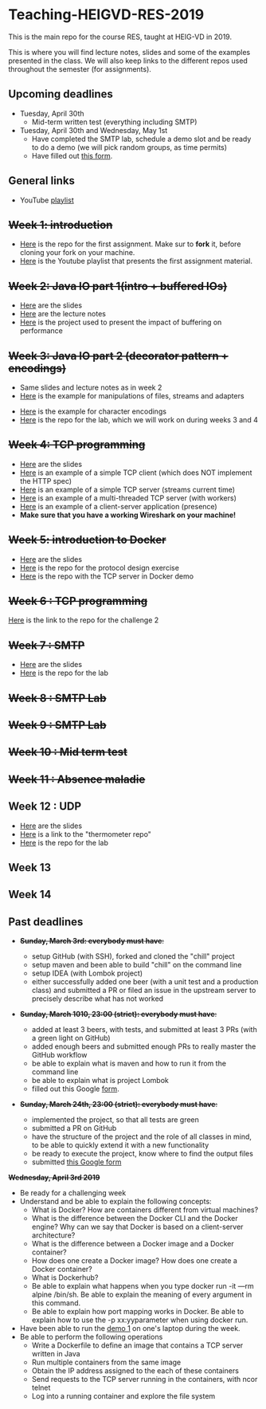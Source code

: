 # Teaching-HEIGVD-RES-2019
This is the main repo for the course RES, taught at HEIG-VD in 2019. 

This is where you will find lecture notes, slides and some of the examples presented in the class. We will also keep links to the different repos used throughout the semester (for assignments).

## Upcoming deadlines

* Tuesday, April 30th
   * Mid-term written test (everything including SMTP)
* Tuesday, April 30th and Wednesday, May 1st
   * Have completed the SMTP lab, schedule a demo slot and be ready to do a demo (we will pick random groups, as time permits)
   * Have filled out [this form](https://forms.gle/FiFTcsNJnvQxhCkK8).


## General links

- YouTube [playlist](https://www.youtube.com/playlist?list=PLfKkysTy70Qa1IYbV9Xndojc7L-T4keF-)



## ~~Week 1: introduction~~

* [Here](https://github.com/arubinst/Teaching-HEIGVD-RES-2019-Chill) is the repo for the first assignment. Make sur to **fork** it, before cloning your fork on your machine.
* [Here](https://www.youtube.com/playlist?list=PLfKkysTy70QaN-uez0K4UpSpVUbt8ETpk) is  the Youtube playlist that presents the first assignment material.

## ~~Week 2: Java IO part 1(intro + buffered IOs)~~

* [Here](https://github.com/arubinst/Teaching-HEIGVD-RES-2019/blob/master/slides/01-JavaIOs.pdf) are the slides
* [Here](https://github.com/arubinst/Teaching-HEIGVD-RES-2019/blob/master/lectures/01-Lecture1-JavaIOs.md) are the lecture notes
* [Here](https://github.com/arubinst/Teaching-HEIGVD-RES-2019/tree/master/examples/01-BufferedIOBenchmark/BufferedIOBenchmark) is the project used to present the impact of buffering on performance

## ~~Week 3: Java IO part 2 (decorator pattern + encodings)~~

* Same slides and lecture notes as in week 2
* [Here](https://github.com/arubinst/Teaching-HEIGVD-RES-2019/tree/master/examples/02-FileIOExample/FileIOExample) is the example for manipulations of files, streams and adapters

- [Here](https://github.com/arubinst/Teaching-HEIGVD-RES-2019/tree/master/examples/03-CharacterIODemo/CharacterIODemo) is the example for character encodings
- [Here](https://github.com/arubinst/Teaching-HEIGVD-RES-2019-Labo-Java-IO) is the repo for the lab, which we will work on during weeks 3 and 4



## ~~Week 4: TCP programming~~

* [Here](https://github.com/arubinst/Teaching-HEIGVD-RES-2019/blob/master/slides/02-TcpProgramming.pdf) are the slides
* [Here](https://github.com/arubinst/Teaching-HEIGVD-RES-2019/tree/master/examples/05-DumbHttpClient/DumbHttpClient) is an example of a simple TCP client (which does NOT implement the HTTP spec)
* [Here](https://github.com/arubinst/Teaching-HEIGVD-RES-2019/tree/master/examples/04-StreamingTimeServer/StreamingTimeServer) is an example of a simple TCP server (streams current time)
* [Here](https://github.com/arubinst/Teaching-HEIGVD-RES-2019/tree/master/examples/07-TcpServers/TcpServers) is an example of a multi-threaded TCP server (with workers)
* [Here](https://github.com/arubinst/Teaching-HEIGVD-RES-2019/tree/master/examples/06-PresenceApplication/PresenceApplication) is an example of a client-server application (presence)
* **Make sure that you have a working Wireshark on your machine!**


## ~~Week 5: introduction to Docker~~

* [Here](https://github.com/arubinst/Teaching-HEIGVD-RES-2019/blob/master/slides/03-Docker.pdf) are the slides
* [Here](https://github.com/arubinst/Teaching-HEIGVD-RES-2019-Exercise-Calculator) is the repo for the protocol design exercise
* [Here](https://github.com/arubinst/Teaching-Docker-SimpleJavaServer) is the repo with the TCP server in Docker demo
<!-- * [Here]() is the link for the "sanity check" Google Form  -->


## ~~Week 6 : TCP programming~~

[Here](<https://github.com/arubinst/Teaching-HEIGVD-RES-2019-Challenge-2>) is the link to the repo for the challenge 2

## ~~Week 7 : SMTP~~

* [Here](https://github.com/arubinst/Teaching-HEIGVD-RES-2019/blob/master/slides/04-SMTP.pdf) are the slides
* [Here](https://github.com/arubinst/Teaching-HEIGVD-RES-2019-Labo-SMTP) is the repo for the lab

## ~~Week 8 : SMTP Lab~~

## ~~Week 9 : SMTP Lab~~

## ~~Week 10 : Mid term test~~

## ~~Week 11 : Absence maladie~~

## Week 12 : UDP

* [Here](https://github.com/arubinst/Teaching-HEIGVD-RES-2019/blob/master/slides/05-UdpProgramming.pdf) are the slides
* [Here](https://github.com/arubinst/Teaching-Docker-UDP-sensors) is a link to the "thermometer repo"
* [Here](https://github.com/arubinst/Teaching-HEIGVD-RES-2019-Labo-SMTP) is the repo for the lab


## Week 13

## Week 14



## Past deadlines

- ~~**Sunday, March 3rd: everybody must have**:~~
  - setup GitHub (with SSH), forked and cloned the "chill" project
  - setup maven and been able to build "chill" on the command line
  - setup IDEA (with Lombok project)
  - either successfully added one beer (with a unit test and a production class) and submitted a PR or filed an issue in the upstream server to precisely describe what has not worked
- ~~**Sunday, March 1010, 23:00 (strict): everybody must have**:~~
  - added at least 3 beers, with tests, and submitted at least 3 PRs (with a green light on GitHub)
  - added enough beers and submitted enough PRs to really master the GitHub workflow
  - be able to explain what is maven and how to run it from the command line
  - be able to explain what is project Lombok
  - filled out this Google [form](https://goo.gl/forms/Ulmj9DWpV4hh8VqV2).

- ~~**Sunday, March 24th, 23:00 (strict): everybody must have**:~~
  - implemented the project, so that all tests are green
  - submitted a PR on GitHub
  - have the structure of the project and the role of all classes in mind, to be able to quickly extend it with a new functionality
  - be ready to execute the project, know where to find the output files
  - submitted [this Google form](https://goo.gl/forms/TfOiBXp6kq5qqvKc2)

~~**Wednesday, April 3rd 2019**~~

* Be ready for a challenging week
* Understand and be able to explain the following concepts:
   * What is Docker? How are containers different from virtual machines?
   * What is the difference between the Docker CLI and the Docker engine? Why can we say that Docker is based on a client-server architecture?
   * What is the difference between a Docker image and a Docker container?
   * How does one create a Docker image? How does one create a Docker container?
   * What is Dockerhub?
   * Be able to explain what happens when you type docker run -it —rm alpine /bin/sh. Be able to explain the meaning of every argument in this command.
   * Be able to explain how port mapping works in Docker. Be able to explain how to use the -p xx:yyparameter when using docker run.
* Have been able to run the [demo 1](https://github.com/arubinst/Teaching-Docker-SimpleJavaServer) on one's laptop during the week.
* Be able to perform the following operations
   * Write a Dockerfile to define an image that contains a TCP server written in Java
   * Run multiple containers from the same image
   * Obtain the IP address assigned to the each of these containers
   * Send requests to the TCP server running in the containers, with ncor telnet
   * Log into a running container and explore the file system
